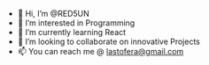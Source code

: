 - 👋 Hi, I’m @RED5UN
- 👀 I’m interested in Programming
- 🌱 I’m currently learning React
- 💞️ I’m looking to collaborate on innovative Projects
- 📫 You can reach me @ lastofera@gmail.com

<!---
RED5UN/RED5UN is a ✨ special ✨ repository because its `README.md` (this file) appears on your GitHub profile.
You can click the Preview link to take a look at your changes.
--->
